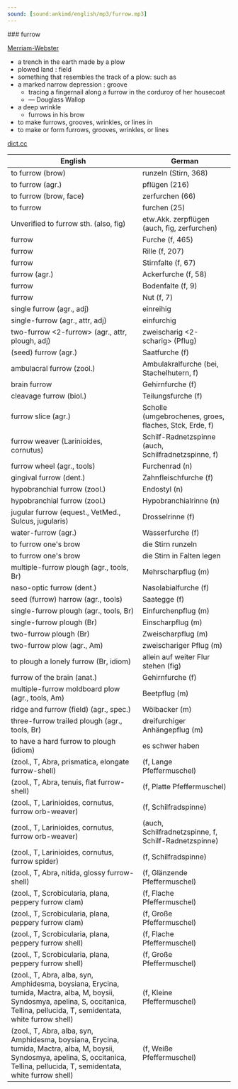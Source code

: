 ```yaml
---
sound: [sound:ankimd/english/mp3/furrow.mp3]
---
```


\### furrow

[Merriam-Webster](https://www.merriam-webster.com/dictionary/furrow)

- a trench in the earth made by a plow
- plowed land : field
- something that resembles the track of a plow: such as
- a marked narrow depression : groove
    - tracing a fingernail along a furrow in the corduroy of her housecoat
    - — Douglass Wallop
- a deep wrinkle
    - furrows in his brow
- to make furrows, grooves, wrinkles, or lines in
- to make or form furrows, grooves, wrinkles, or lines

[dict.cc](https://www.dict.cc/furrow)

| English        | German       |
| -------------- | ------------ |
| to furrow (brow) | runzeln (Stirn, 368) |
| to furrow (agr.) | pflügen (216) |
| to furrow (brow, face) | zerfurchen (66) |
| to furrow | furchen (25) |
| Unverified to furrow sth. (also, fig) | etw.Akk. zerpflügen (auch, fig, zerfurchen) |
| furrow | Furche (f, 465) |
| furrow | Rille (f, 207) |
| furrow | Stirnfalte (f, 67) |
| furrow (agr.) | Ackerfurche (f, 58) |
| furrow | Bodenfalte (f, 9) |
| furrow | Nut (f, 7) |
| single furrow (agr., adj) | einreihig |
| single-furrow (agr., attr, adj) | einfurchig |
| two-furrow <2-furrow> (agr., attr, plough, adj) | zweischarig <2-scharig> (Pflug) |
| (seed) furrow (agr.) | Saatfurche (f) |
| ambulacral furrow (zool.) | Ambulakralfurche (bei, Stachelhutern, f) |
| brain furrow | Gehirnfurche (f) |
| cleavage furrow (biol.) | Teilungsfurche (f) |
| furrow slice (agr.) | Scholle (umgebrochenes, groes, flaches, Stck, Erde, f) |
| furrow weaver (Larinioides, cornutus) | Schilf-Radnetzspinne (auch, Schilfradnetzspinne, f) |
| furrow wheel (agr., tools) | Furchenrad (n) |
| gingival furrow (dent.) | Zahnfleischfurche (f) |
| hypobranchial furrow (zool.) | Endostyl (n) |
| hypobranchial furrow (zool.) | Hypobranchialrinne (n) |
| jugular furrow (equest., VetMed., Sulcus, jugularis) | Drosselrinne (f) |
| water-furrow (agr.) | Wasserfurche (f) |
| to furrow one's brow | die Stirn runzeln |
| to furrow one's brow | die Stirn in Falten legen |
| multiple-furrow plough (agr., tools, Br) | Mehrscharpflug (m) |
| naso-optic furrow (dent.) | Nasolabialfurche (f) |
| seed (furrow) harrow (agr., tools) | Saategge (f) |
| single-furrow plough (agr., tools, Br) | Einfurchenpflug (m) |
| single-furrow plough (Br) | Einscharpflug (m) |
| two-furrow plough (Br) | Zweischarpflug (m) |
| two-furrow plow (agr., Am) | zweischariger Pflug (m) |
| to plough a lonely furrow (Br, idiom) | allein auf weiter Flur stehen (fig) |
| furrow of the brain (anat.) | Gehirnfurche (f) |
| multiple-furrow moldboard plow (agr., tools, Am) | Beetpflug (m) |
| ridge and furrow (field) (agr., spec.) | Wölbacker (m) |
| three-furrow trailed plough (agr., tools, Br) | dreifurchiger Anhängepflug (m) |
| to have a hard furrow to plough (idiom) | es schwer haben |
|  (zool., T, Abra, prismatica, elongate furrow-shell) |  (f, Lange Pfeffermuschel) |
|  (zool., T, Abra, tenuis, flat furrow-shell) |  (f, Platte Pfeffermuschel) |
|  (zool., T, Larinioides, cornutus, furrow orb-weaver) |  (f, Schilfradspinne) |
|  (zool., T, Larinioides, cornutus, furrow orb-weaver) |  (auch, Schilfradnetzspinne, f, Schilf-Radnetzspinne) |
|  (zool., T, Larinioides, cornutus, furrow spider) |  (f, Schilfradspinne) |
|  (zool., T, Abra, nitida, glossy furrow-shell) |  (f, Glänzende Pfeffermuschel) |
|  (zool., T, Scrobicularia, plana, peppery furrow clam) |  (f, Flache Pfeffermuschel) |
|  (zool., T, Scrobicularia, plana, peppery furrow clam) |  (f, Große Pfeffermuschel) |
|  (zool., T, Scrobicularia, plana, peppery furrow shell) |  (f, Flache Pfeffermuschel) |
|  (zool., T, Scrobicularia, plana, peppery furrow shell) |  (f, Große Pfeffermuschel) |
|  (zool., T, Abra, alba, syn, Amphidesma, boysiana, Erycina, tumida, Mactra, alba, M, boysii, Syndosmya, apelina, S, occitanica, Tellina, pellucida, T, semidentata, white furrow shell) |  (f, Kleine Pfeffermuschel) |
|  (zool., T, Abra, alba, syn, Amphidesma, boysiana, Erycina, tumida, Mactra, alba, M, boysii, Syndosmya, apelina, S, occitanica, Tellina, pellucida, T, semidentata, white furrow shell) |  (f, Weiße Pfeffermuschel) |
